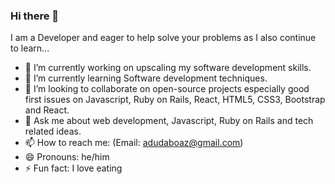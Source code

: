 ### Hi there 👋

I am a Developer and eager to help solve your problems as I also continue to learn...

- 🔭 I’m currently working on upscaling my software development skills.
- 🌱 I’m currently learning Software development techniques.
- 👯 I’m looking to collaborate on open-source projects especially good first issues on Javascript, Ruby on Rails, React, HTML5, CSS3, Bootstrap and React.
- 💬 Ask me about web development, Javascript, Ruby on Rails and tech related ideas.
- 📫 How to reach me: (Email: adudaboaz@gmail.com) 
- 😄 Pronouns: he/him
- ⚡ Fun fact: I love eating

